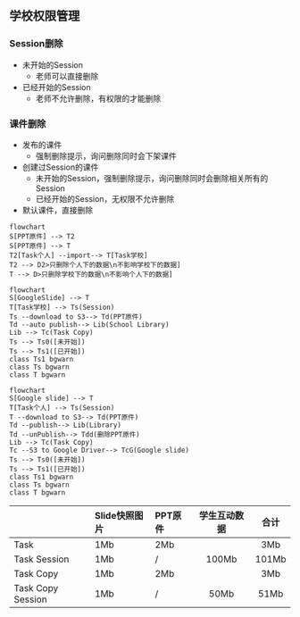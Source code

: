 ## 学校权限管理

### Session删除
- 未开始的Session
  - 老师可以直接删除
- 已经开始的Session
  - 老师不允许删除，有权限的才能删除

### 课件删除
- 发布的课件
  - 强制删除提示，询问删除同时会下架课件
- 创建过Session的课件
  - 未开始的Session，强制删除提示，询问删除同时会删除相关所有的Session
  - 已经开始的Session，无权限不允许删除
- 默认课件，直接删除


```mermaid
flowchart
S[PPT原件] --> T2
S[PPT原件] --> T
T2[Task个人] --import--> T[Task学校]
T2 --> D2>只删除个人下的数据\n不影响学校下的数据]
T --> D>只删除学校下的数据\n不影响个人下的数据]
```

```mermaid
flowchart
S[GoogleSlide] --> T
T[Task学校] --> Ts(Session)
Ts --download to S3--> Td(PPT原件)
Td --auto publish--> Lib(School Library)
Lib --> Tc(Task Copy)
Ts --> Ts0([未开始])
Ts --> Ts1([已开始])
class Ts1 bgwarn
class Ts bgwarn
class T bgwarn
```

```mermaid
flowchart
S[Google slide] --> T
T[Task个人] --> Ts(Session)
T --download to S3--> Td(PPT原件)
Td --publish--> Lib(Library)
Td --unPublish--> Tdd(删除PPT原件)
Lib --> Tc(Task Copy)
Tc --S3 to Google Driver--> TcG(Google slide)
Ts --> Ts0([未开始])
Ts --> Ts1([已开始])
class Ts1 bgwarn
class Ts bgwarn
class T bgwarn
```

|  | Slide快照图片 | PPT原件 | 学生互动数据 | 合计 |
| :---  | :---  | :--  | :--: | :--: |
| Task | 1Mb | 2Mb | | 3Mb |
| Task Session | 1Mb | / | 100Mb | 101Mb |
| Task Copy | 1Mb | 2Mb | | 3Mb |
| Task Copy Session | 1Mb | / | 50Mb | 51Mb |
